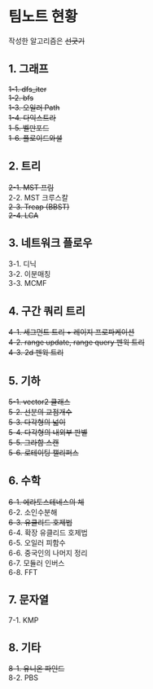 팀노트 현황
=====================

작성한 알고리즘은 ~~선긋기~~

## 1. 그래프

~~1-1. dfs_iter~~  
~~1-2. bfs~~  
~~1-3. 오일러 Path~~  
~~1-4. 다익스트라~~  
~~1-5. 벨만포드~~  
~~1-6. 플로이드와셜~~  

## 2. 트리

~~2-1. MST 프림~~  
2-2. MST 크루스칼  
~~2-3. Treap (BBST)~~  
~~2-4. LCA~~  

## 3. 네트워크 플로우

3-1.  디닉  
3-2.  이분매칭  
3-3.  MCMF  

## 4. 구간 쿼리 트리

~~4-1. 세그먼트 트리 + 레이지 프로파케이션~~  
~~4-2. range update, range query 펜윅 트리~~  
~~4-3. 2d 펜윅 트리~~  

## 5.  기하

~~5-1. vector2 클래스~~  
~~5-2. 선분의 교점개수~~  
~~5-3. 다각형의 넓이~~  
~~5-4. 다각형의 내외부 판별~~  
~~5-5. 그라함 스캔~~  
~~5-6. 로테이팅 캘리퍼스~~  

## 6. 수학

~~6-1. 에라토스테네스의 체~~  
6-2. 소인수분해  
~~6-3. 유클리드 호제법~~  
6-4. 확장 유클리드 호제법  
6-5. 오일러 피함수  
6-6. 중국인의 나머지 정리  
6-7. 모듈러 인버스  
6-8. FFT  

## 7. 문자열

7-1. KMP  

## 8.  기타

~~8-1. 유니온 파인드~~  
8-2. PBS  
